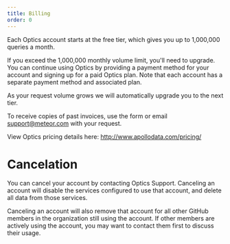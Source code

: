 ```yaml
---
title: Billing
order: 0
---
```


Each Optics account starts at the free tier, which gives you up to 1,000,000 queries a month.

If you exceed the 1,000,000 monthly volume limit, you'll need to upgrade. You can continue using Optics by providing a payment method for your account and signing up for a paid Optics plan. Note that each account has a separate payment method and associated plan.

As your request volume grows we will automatically upgrade you to the next tier.

To receive copies of past invoices, use the form or email <a href="mailto:support@meteor.com">support@meteor.com</a> with your request.

View Optics pricing details here: http://www.apollodata.com/pricing/

# Cancelation

You can cancel your account by contacting Optics Support. Canceling an account will disable the services configured to use that account, and delete all data from those services. 

Canceling an account will also remove that account for all other GitHub members in the organization still using the account. If other members are actively using the account, you may want to contact them first to discuss their usage.
